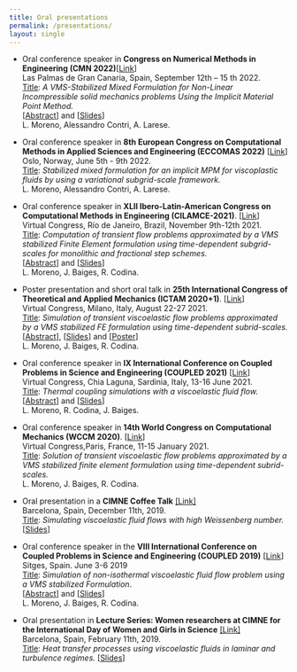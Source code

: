 ```yaml
---
title: Oral presentations
permalink: /presentations/
layout: single
---
```


<!--<div style = "float: center;text-align:center;">
	 <img src="/assets/images/IMG_9566.JPG" width="300" />
	 <p>
	 CMN 2022, Las Palmas de Gran Canaria (Spain)
	 </p>
</div>-->


* Oral conference speaker in **Congress on Numerical Methods in Engineering (CMN 2022)**[[Link](https://congress.cimne.com/cmn2022/frontal/default.asp)]\
Las Palmas de Gran Canaria, Spain, September 12th – 15 th 2022.\
<u>Title</u>: *A VMS-Stabilized Mixed Formulation for Non-Linear Incompressible solid mechanics problems Using the Implicit Material Point Method.*\
[[Abstract](/assets/docs/Abstracts/2022CMN_Abstract_LauraMoreno.pdf)] and  [[Slides](/assets/docs/Slides/CMN2022_LauraMoreno.pdf)]\
L. Moreno, Alessandro Contri, A. Larese.
<!-- ![CMN 2022](/assets/images/IMG_9566.JPG) -->

* Oral conference speaker in **8th European Congress on Computational Methods in Applied Sciences and Engineering (ECCOMAS 2022)** [[Link](https://www.eccomas.org/2021/01/22/3542/)]\
Oslo, Norway, June 5th - 9th 2022.\
<u>Title</u>: *Stabilized mixed formulation for an implicit MPM for viscoplastic fluids by using a variational subgrid-scale framework.*\
L. Moreno, Alessandro Contri, A. Larese.

* Oral conference speaker in **XLII Ibero-Latin-American Congress on Computational Methods in Engineering (CILAMCE-2021)**. [[Link](https://cilamce.com.br/anais/index.php?ano=2021)]\
Virtual Congress, Río de Janeiro, Brazil, November 9th-12th 2021. \
<u>Title</u>: *Computation of transient flow problems approximated by a VMS stabilized Finite Element formulation using time-dependent subgrid-scales for monolithic and fractional step schemes.*\
[[Abstract](/assets/docs/Abstracts/2021CILAMCE_Abstract_LauraMoreno.pdf)] and [[Slides](/assets/docs/Slides/cilamce2021_LauraMoreno.pdf)]\
L. Moreno, J. Baiges, R. Codina.

* Poster presentation and short oral talk in **25th International Congress of Theoretical and Applied Mechanics (ICTAM 2020+1)**. [[Link](https://www.ictam2020.org/)] \
Virtual Congress, Milano, Italy, August 22-27 2021. \
<u>Title</u>: *Simulation of transient viscoelastic flow problems approximated by a VMS stabilized FE formulation using time-dependent subrid-scales.*\
[[Abstract](/assets/docs/Abstracts/2021ICTAM_Abstract_LauraMoreno.pdf)], [[Slides](/assets/docs/Slides/ICTAM2020_LauraMoreno.pdf)] and [[Poster](/assets/docs/Slides/PosterICTAM2020_LauraMoreno.pdf)]\
L. Moreno, J. Baiges, R. Codina.

* Oral conference speaker in **IX International Conference on Coupled Problems in Science and Engineering (COUPLED 2021)** [[Link](https://congress.cimne.com/coupled2021/frontal/default.asp)]\
  Virtual Congress, Chia Laguna, Sardinia, Italy, 13-16 June 2021.\
  <u>Title</u>: *Thermal coupling simulations with a viscoelastic fluid flow.*\
  [[Abstract](/assets/docs/Abstracts/2021COUPLED_Abstract_LauraMoreno.pdf)] and [[Slides](/assets/docs/Slides/COUPLED2021_LauraMoreno.pdf)]\
L. Moreno, R. Codina, J. Baiges.

* Oral conference speaker in **14th World Congress on Computational Mechanics (WCCM 2020)**.  [[Link](http://wccm-eccomas2020.org/frontal/)] \
Virtual Congress,Paris, France, 11-15 January 2021.\
<u>Title</u>: *Solution of transient viscoelastic flow problems approximated by a VMS stabilized finite element formulation using time-dependent subrid-scales.*\
L. Moreno, J. Baiges, R. Codina.

* Oral presentation in a **CIMNE Coffee Talk** [[Link]](https://www.cimne.com/vnews/10826)\
Barcelona, Spain, December 11th, 2019.\
<u>Title</u>: *Simulating viscoelastic fluid flows with high Weissenberg number.* [[Slides](/assets/docs/Slides/Coffee_talk_LauraMoreno.pdf)]

* Oral conference speaker in the **VIII International Conference on Coupled Problems in Science and Engineering (COUPLED 2019)** [[Link](https://congress.cimne.com/coupled2019/frontal/default.asp)]\
Sitges, Spain. June 3-6 2019\
<u>Title</u>: *Simulation of non-isothermal viscoelastic fluid flow problem using a VMS stabilized Formulation*.\
[[Abstract](/assets/docs/Abstracts/2019COUPLED_Abstract_LauraMoreno.pdf)] and [[Slides](/assets/docs/Slides/COUPLED2019_LauraMoreno.pdf)]\
L. Moreno, J. Baiges, R. Codina.

* Oral presentation in **Lecture Series: Women researchers at CIMNE for the International Day of Women and Girls in Science** [[Link]](https://www.cimne.com/vnews/2/10411/cimne-celebrates-the-international-day-of-women-and-girls-in-science)\
Barcelona, Spain, February 11th, 2019.\
<u>Title</u>: *Heat transfer processes using viscoelastic fluids in laminar and turbulence regimes.* [[Slides](/assets/docs/Slides/Presentation_WomenResearchers_LauraMoreno.pdf)]


